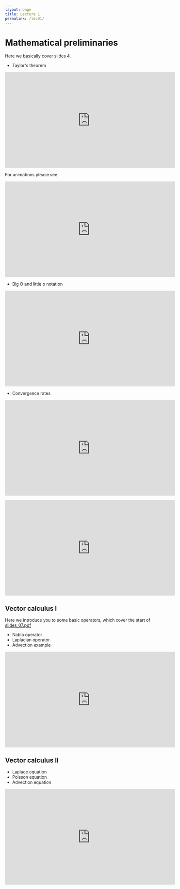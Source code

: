 ```yaml
---
layout: page
title: Lecture 1
permalink: /lec01/
---
```


<h1>Mathematical preliminaries</h1>
<p>
Here we basically cover
<a href="{{ '/assets/slides/Computational_Methods_04___Numerical_Optimization.pdf' | relative_url }}">slides 4</a>.
</p>
<ul>
    <li>Taylor's theorem</li>
</ul>
<p>
<iframe width="560" height="315" src="https://www.youtube.com/embed/6sYccIDd8FY?si=_R1BB_UHLzgEViMP" title="YouTube video player" frameborder="0" allow="accelerometer; autoplay; clipboard-write; encrypted-media; gyroscope; picture-in-picture; web-share" referrerpolicy="strict-origin-when-cross-origin" allowfullscreen></iframe>
</p>

<p>For animations please see</p>
<p>
<iframe width="560" height="315" src="https://www.youtube.com/embed/3d6DsjIBzJ4?si=mWx2lFnQKem3oy6h" title="YouTube video player" frameborder="0" allow="accelerometer; autoplay; clipboard-write; encrypted-media; gyroscope; picture-in-picture; web-share" referrerpolicy="strict-origin-when-cross-origin" allowfullscreen></iframe>
</p>
<ul>
    <li>Big O and little o notation</li>
</ul>
<p>
<iframe width="560" height="315" src="https://www.youtube.com/embed/ud8S1uiW4J4?si=WzbK-agxqsUCUAKp" title="YouTube video player" frameborder="0" allow="accelerometer; autoplay; clipboard-write; encrypted-media; gyroscope; picture-in-picture; web-share" referrerpolicy="strict-origin-when-cross-origin" allowfullscreen></iframe>
</p>
<ul>
    <li>Convergence rates<span class="instructure_file_holder link_holder"><br /></span></li>
</ul>
<p>
<iframe width="560" height="315" src="https://www.youtube.com/embed/M5YVfh_NvQw?si=YDNWa2_mSN9vFzp0" title="YouTube video player" frameborder="0" allow="accelerometer; autoplay; clipboard-write; encrypted-media; gyroscope; picture-in-picture; web-share" referrerpolicy="strict-origin-when-cross-origin" allowfullscreen></iframe>
</p>
<p>
<iframe width="560" height="315" src="https://www.youtube.com/embed/kvtzrB5nLKc?si=HSfdSAttgpsC0zjO" title="YouTube video player" frameborder="0" allow="accelerometer; autoplay; clipboard-write; encrypted-media; gyroscope; picture-in-picture; web-share" referrerpolicy="strict-origin-when-cross-origin" allowfullscreen></iframe>
</p>
<h2>Vector calculus I</h2>
<p>Here we introduce you to some basic operators, which cover the start of <span class="instructure_file_holder link_holder"> <a class="inline_disabled" href="https://absalon.ku.dk/courses/72771/files/folder/slides?preview=4301061" target="_blank" rel="noopener">slides_07.pdf</a></span></p>
<ul>
    <li>Nabla operator</li>
    <li>Laplacian operator</li>
    <li>Advection example</li>
</ul>
<p>
<iframe width="560" height="315" src="https://www.youtube.com/embed/k5l6Tz59AEA?si=ZFZD5UWJ8V8_t5GN" title="YouTube video player" frameborder="0" allow="accelerometer; autoplay; clipboard-write; encrypted-media; gyroscope; picture-in-picture; web-share" referrerpolicy="strict-origin-when-cross-origin" allowfullscreen></iframe>
</p>
<h2>Vector calculus II</h2>
<ul>
    <li>Laplace equation</li>
    <li>Poisson equation</li>
    <li>Advection equation</li>
</ul>
<p>
<iframe width="560" height="315" src="https://www.youtube.com/embed/pTuo5C4Q_Wc?si=hz54NPOO7fgM9X6s" title="YouTube video player" frameborder="0" allow="accelerometer; autoplay; clipboard-write; encrypted-media; gyroscope; picture-in-picture; web-share" referrerpolicy="strict-origin-when-cross-origin" allowfullscreen></iframe>
</p>